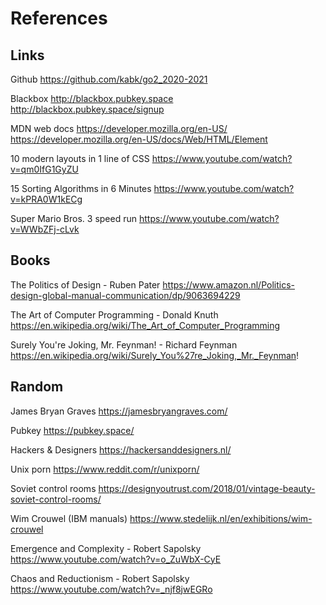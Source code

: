 # References

## Links

Github
https://github.com/kabk/go2_2020-2021

Blackbox
http://blackbox.pubkey.space
http://blackbox.pubkey.space/signup

MDN web docs
https://developer.mozilla.org/en-US/
https://developer.mozilla.org/en-US/docs/Web/HTML/Element

10 modern layouts in 1 line of CSS
https://www.youtube.com/watch?v=qm0IfG1GyZU

15 Sorting Algorithms in 6 Minutes
https://www.youtube.com/watch?v=kPRA0W1kECg

Super Mario Bros. 3 speed run
https://www.youtube.com/watch?v=WWbZFj-cLvk

## Books

The Politics of Design - Ruben Pater
https://www.amazon.nl/Politics-design-global-manual-communication/dp/9063694229

The Art of Computer Programming - Donald Knuth
https://en.wikipedia.org/wiki/The_Art_of_Computer_Programming

Surely You're Joking, Mr. Feynman! - Richard Feynman
https://en.wikipedia.org/wiki/Surely_You%27re_Joking,_Mr._Feynman!

## Random

James Bryan Graves
https://jamesbryangraves.com/

Pubkey
https://pubkey.space/

Hackers & Designers
https://hackersanddesigners.nl/

Unix porn
https://www.reddit.com/r/unixporn/

Soviet control rooms
https://designyoutrust.com/2018/01/vintage-beauty-soviet-control-rooms/

Wim Crouwel (IBM manuals)
https://www.stedelijk.nl/en/exhibitions/wim-crouwel

Emergence and Complexity - Robert Sapolsky
https://www.youtube.com/watch?v=o_ZuWbX-CyE

Chaos and Reductionism - Robert Sapolsky
https://www.youtube.com/watch?v=_njf8jwEGRo



